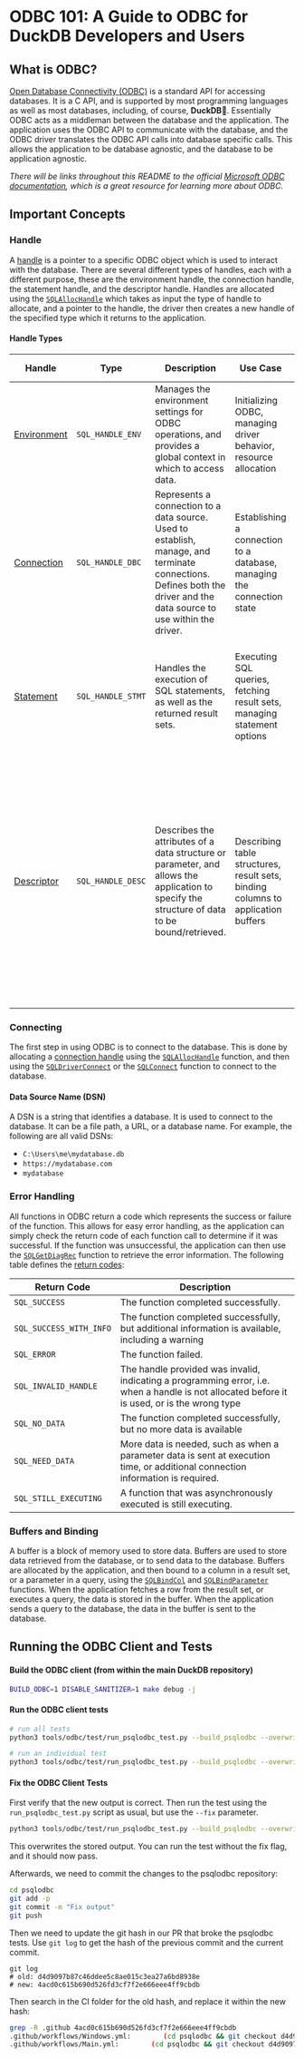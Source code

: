 # ODBC 101: A Guide to ODBC for DuckDB Developers and Users

## What is ODBC?
[Open Database Connectivity (ODBC)](https://learn.microsoft.com/en-us/sql/odbc/microsoft-open-database-connectivity-odbc?view=sql-server-ver16) is a standard API for accessing databases. It is a C API, and is supported by most programming languages as well as most databases, including, of course, **DuckDB**🦆.  Essentially ODBC acts as a middleman between the database and the application. The application uses the ODBC API to communicate with the database, and the ODBC driver translates the ODBC API calls into database specific calls.  This allows the application to be database agnostic, and the database to be application agnostic.  

*There will be links throughout this README to the official [Microsoft ODBC documentation](https://learn.microsoft.com/en-us/sql/odbc/reference/odbc-programmer-s-reference?view=sql-server-ver16), which is a great resource for learning more about ODBC.*

## Important Concepts

### Handle
A [handle](https://learn.microsoft.com/en-us/sql/odbc/reference/develop-app/handles?view=sql-server-ver16) is a pointer to a specific ODBC object which is used to interact with the database.  There are several different types of handles, each with a different purpose, these are the environment handle, the connection handle, the statement handle, and the descriptor handle. Handles are allocated using the [`SQLAllocHandle`](https://learn.microsoft.com/en-us/sql/odbc/reference/syntax/sqlallochandle-function?view=sql-server-ver16) which takes as input the type of handle to allocate, and a pointer to the handle, the driver then creates a new handle of the specified type which it returns to the application.

#### Handle Types

| Handle                                                                                                                    | Type              | Description                                                                                                                                                            | Use Case                                                                         | Additional Information                                                                                                                                                                                                                                                                                                                                                                                                                             |
|---------------------------------------------------------------------------------------------------------------------------|-------------------|------------------------------------------------------------------------------------------------------------------------------------------------------------------------|----------------------------------------------------------------------------------|----------------------------------------------------------------------------------------------------------------------------------------------------------------------------------------------------------------------------------------------------------------------------------------------------------------------------------------------------------------------------------------------------------------------------------------------------|
| [Environment](https://learn.microsoft.com/en-us/sql/odbc/reference/develop-app/environment-handles?view=sql-server-ver16) | `SQL_HANDLE_ENV`  | Manages the environment settings for ODBC operations, and provides a global context in which to access data.                                                           | Initializing ODBC, managing driver behavior, resource allocation                 | Must be [allocated](https://learn.microsoft.com/en-us/sql/odbc/reference/develop-app/allocating-the-environment-handle?view=sql-server-ver16) once per application upon starting, and freed at the end.                                                                                                                                                                                                                                            |
| [Connection](https://learn.microsoft.com/en-us/sql/odbc/reference/develop-app/connection-handles?view=sql-server-ver16)   | `SQL_HANDLE_DBC`  | Represents a connection to a data source. Used to establish, manage, and terminate connections.  Defines both the driver and the data source to use within the driver. | Establishing a connection to a database, managing the connection state           | Multiple connection handles can be [created](https://learn.microsoft.com/en-us/sql/odbc/reference/develop-app/allocating-a-connection-handle-odbc?view=sql-server-ver16) as needed, allowing simultaneous connections to multiple data sources. <details><summary>*Note*</summary>_Allocating a connection handle does not establish a connection, but must be allocated first, and then used once the connection has been established._</details> |
| [Statement](https://learn.microsoft.com/en-us/sql/odbc/reference/develop-app/statement-handles?view=sql-server-ver16)     | `SQL_HANDLE_STMT` | 	Handles the execution of SQL statements, as well as the returned result sets.                                                                                         | Executing SQL queries, fetching result sets, managing statement options          | To facilitate the execution of concurrent queries, multiple handles can be [allocated](https://learn.microsoft.com/en-us/sql/odbc/reference/develop-app/allocating-a-statement-handle-odbc?view=sql-server-ver16) per connection.                                                                                                                                                                                                                  |
| [Descriptor](https://learn.microsoft.com/en-us/sql/odbc/reference/develop-app/descriptor-handles?view=sql-server-ver16)   | `SQL_HANDLE_DESC` | 	Describes the attributes of a data structure or parameter, and allows the application to specify the structure of data to be bound/retrieved.                         | Describing table structures, result sets, binding columns to application buffers | Used in situations where data structures need to be explicitly defined, for example during parameter binding or result set fetching.  They are automatically allocated when a statement is allocated, but can also be allocated explicitly.                                                                                                                                                                                                        |

### Connecting
The first step in using ODBC is to connect to the database.  This is done by allocating a [connection handle](#handle-types) using the [`SQLAllocHandle`](https://learn.microsoft.com/en-us/sql/odbc/reference/syntax/sqlallochandle-function?view=sql-server-ver16) function, and then using the [`SQLDriverConnect`](https://learn.microsoft.com/en-us/sql/odbc/reference/syntax/sqldriverconnect-function?view=sql-server-ver16) or the [`SQLConnect`](https://learn.microsoft.com/en-us/sql/odbc/reference/syntax/sqlconnect-function?view=sql-server-ver16) function to connect to the database. 


#### Data Source Name (DSN)
A DSN is a string that identifies a database.  It is used to connect to the database.  It can be a file path, a URL, or a database name.  For example, the following are all valid DSNs:

[//]: # (TODO: change to example relevent to duckdb)
- `C:\Users\me\mydatabase.db`
- `https://mydatabase.com`
- `mydatabase`



### Error Handling
All functions in ODBC return a code which represents the success or failure of the function.  This allows for easy error handling, as the application can simply check the return code of each function call to determine if it was successful.  If the function was unsuccessful, the application can then use the [`SQLGetDiagRec`](https://learn.microsoft.com/en-us/sql/odbc/reference/syntax/sqlgetdiagrec-function?view=sql-server-ver16) function to retrieve the error information. The following table defines the [return codes](https://learn.microsoft.com/en-us/sql/odbc/reference/develop-app/return-codes-odbc?view=sql-server-ver16):

| Return Code             | Description                                                                                                                                  |
|-------------------------|----------------------------------------------------------------------------------------------------------------------------------------------|
| `SQL_SUCCESS`           | The function completed successfully.                                                                                                         |
| `SQL_SUCCESS_WITH_INFO` | The function completed successfully, but additional information is available, including a warning                                            |
| `SQL_ERROR`             | The function failed.                                                                                                                         |
| `SQL_INVALID_HANDLE`    | The handle provided was invalid, indicating a programming error, i.e. when a handle is not allocated before it is used, or is the wrong type |
| `SQL_NO_DATA`           | The function completed successfully, but no more data is available                                                                           |
| `SQL_NEED_DATA`         | More data is needed, such as when a parameter data is sent at execution time, or additional connection information is required.              |
| `SQL_STILL_EXECUTING`   | A function that was asynchronously executed is still executing.                                                                              |

### Buffers and Binding
A buffer is a block of memory used to store data.  Buffers are used to store data retrieved from the database, or to send data to the database.  Buffers are allocated by the application, and then bound to a column in a result set, or a parameter in a query, using the [`SQLBindCol`](https://learn.microsoft.com/en-us/sql/odbc/reference/syntax/sqlbindcol-function?view=sql-server-ver16) and [`SQLBindParameter`](https://learn.microsoft.com/en-us/sql/odbc/reference/syntax/sqlbindparameter-function?view=sql-server-ver16) functions.  When the application fetches a row from the result set, or executes a query, the data is stored in the buffer.  When the application sends a query to the database, the data in the buffer is sent to the database.

[//]: # (<details>)

[//]: # (    <summary>Click to expand for more information on handles</summary>)

[//]: # ()
[//]: # (</details>)



## Running the ODBC Client and Tests

#### Build the ODBC client (from within the main DuckDB repository)

```bash
BUILD_ODBC=1 DISABLE_SANITIZER=1 make debug -j
```

#### Run the ODBC client tests

```bash
# run all tests
python3 tools/odbc/test/run_psqlodbc_test.py --build_psqlodbc --overwrite --no-trace

# run an individual test
python3 tools/odbc/test/run_psqlodbc_test.py --build_psqlodbc --overwrite --no-trace --test result-conversions-test
```

#### Fix the ODBC Client Tests
First verify that the new output is correct. Then run the test using the `run_psqlodbc_test.py` script as usual, but use the `--fix` parameter.

```bash
python3 tools/odbc/test/run_psqlodbc_test.py --build_psqlodbc --overwrite --no-trace --test result-conversions-test --fix
```

This overwrites the stored output. You can run the test without the fix flag, and it should now pass.

Afterwards, we need to commit the changes to the psqlodbc repository:

```bash
cd psqlodbc
git add -p
git commit -m "Fix output"
git push
```

Then we need to update the git hash in our PR that broke the psqlodbc tests. Use `git log` to get the hash of the previous commit and the current commit.

```
git log
# old: d4d9097b87c46ddee5c8ae015c3ea27a6bd8938e
# new: 4acd0c615b690d526fd3cf7f2e666eee4ff9cbdb
```

Then search in the CI folder for the old hash, and replace it within the new hash:

```bash
grep -R .github 4acd0c615b690d526fd3cf7f2e666eee4ff9cbdb
.github/workflows/Windows.yml:        (cd psqlodbc && git checkout d4d9097b87c46ddee5c8ae015c3ea27a6bd8938e && make release)
.github/workflows/Main.yml:        (cd psqlodbc && git checkout d4d9097b87c46ddee5c8ae015c3ea27a6bd8938e && make debug)
```
